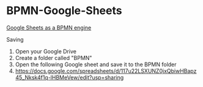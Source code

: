 # BPMN-Google-Sheets
<u>Google Sheets as a BPMN engine</u>

Saving 
1) Open your Google Drive
2) Create a folder called "BPMN"
3) Open the following Google sheet and save it to the BPMN folder
4) https://docs.google.com/spreadsheets/d/117u22LSXUNZ0jxQbiwHBapz45_Nksk4f1q-lHBMeVew/edit?usp=sharing
